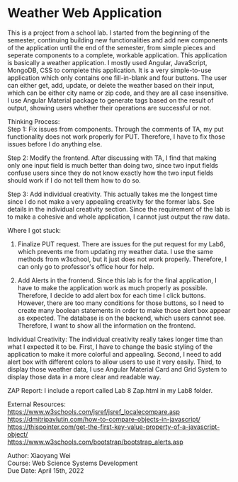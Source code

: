 # Weather Web Application<br/>
This is a project from a school lab. I started from the beginning of the semester, continuing building new functionalities and add new components of the application until the end of the semester, from simple pieces and seperate components to a complete, workable application. This application is basically a weather application. I mostly used Angular, JavaScript, MongoDB, CSS to complete this application. It is a very simple-to-use application which only contains one fill-in-blank and four buttons. The user can either get, add, update, or delete the weather based on their input, which can be either city name or zip code, and they are all case insensitive. I use Angular Material package to generate tags based on the result of output, showing users whether their operations are successful or not. 

Thinking Process:<br/>
Step 1:
Fix issues from components. Through the comments of TA, my put functionality does not work properly for PUT. Therefore, I have
to fix those issues before I do anything else.<br/>

Step 2:
Modify the frontend. After discussing with TA, I find that making only one input field is much better than doing two, since
two input fields confuse users since they do not know exactly how the two input fields should work if I do not tell them how
to do so.<br/>

Step 3:
Add individual creativity. This actually takes me the longest time since I do not make a very appealing creativity for the
former labs. See details in the individual creativity section. Since the requirement of the lab is to make a cohesive and
whole application, I cannot just output the raw data.<br/>

Where I got stuck:
1. Finalize PUT request. There are issues for the put request for my Lab6, which prevents me from updating my weather data. I
use the same methods from w3school, but it just does not work properly. Therefore, I can only go to professor's office hour for
help.<br/>

2. Add Alerts in the frontend. Since this lab is for the final application, I have to make the application work as much properly
as possible. Therefore, I decide to add alert box for each time I click buttons. However, there are too many conditions for those
buttons, so I need to create many boolean statements in order to make those alert box appear as expected. The database is on the
backend, which users cannot see. Therefore, I want to show all the information on the frontend.<br/>

Individual Creativity:
The individual creativity really takes longer time than what I expected it to be. First, I have to change the basic styling of the
application to make it more colorful and appealing. Second, I need to add alert box with different colors to allow users to use it
very easily. Third, to display those weather data, I use Angular Material Card and Grid System to display those data in a more clear
and readable way.<br/>

ZAP Report:
I include a report called Lab 8 Zap.html in my Lab8 folder.

External Resources:<br/>
https://www.w3schools.com/jsref/jsref_localecompare.asp<br/>
https://dmitripavlutin.com/how-to-compare-objects-in-javascript/<br/>
https://thispointer.com/get-the-first-key-value-property-of-a-javascript-object/<br/>
https://www.w3schools.com/bootstrap/bootstrap_alerts.asp

Author: Xiaoyang Wei<br/>
Course: Web Science Systems Development<br/>
Due Date: April 15th, 2022
